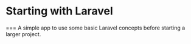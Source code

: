 # Starting with Laravel
===
A simple app to use some basic Laravel concepts before starting a larger project.
